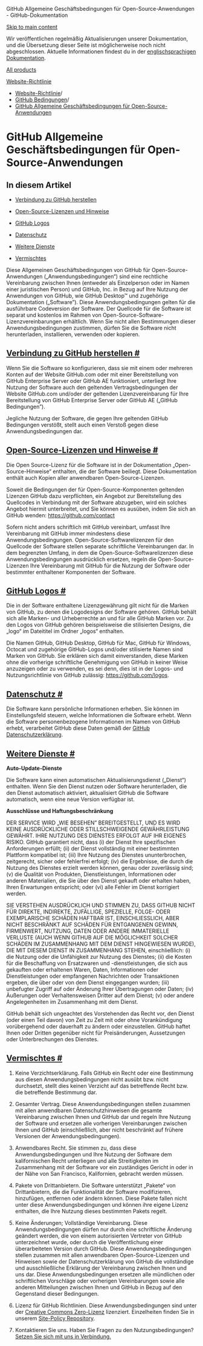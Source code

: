 GitHub Allgemeine Geschäftsbedingungen für Open-Source-Anwendungen - GitHub-Dokumentation

[Skip to main content](#main-content)

Wir veröffentlichen regelmäßig Aktualisierungen unserer Dokumentation, und die Übersetzung dieser Seite ist möglicherweise noch nicht abgeschlossen. Aktuelle Informationen findest du in der [englischsprachigen Dokumentation](/en).

[All products](/de)

[Website-Richtlinie](/de/site-policy)

* [Website-Richtlinie](/de/site-policy)/
* [GitHub Bedingungen](/de/site-policy/github-terms)/
* [GitHub Allgemeine Geschäftsbedingungen für Open-Source-Anwendungen](/de/site-policy/github-terms/github-open-source-applications-terms-and-conditions)

GitHub Allgemeine Geschäftsbedingungen für Open-Source-Anwendungen
==========

In diesem Artikel
----------

* [Verbindung zu GitHub herstellen](#connecting-to-github)

* [Open-Source-Lizenzen und Hinweise](#open-source-licenses-and-notices)

* [GitHub Logos](#githubs-logos)

* [Datenschutz](#privacy)

* [Weitere Dienste](#additional-services)

* [Vermischtes](#miscellanea)

Diese Allgemeinen Geschäftsbedingungen von GitHub für Open-Source-Anwendungen („Anwendungsbedingungen“) sind eine rechtliche Vereinbarung zwischen Ihnen (entweder als Einzelperson oder im Namen einer juristischen Person) und GitHub, Inc. in Bezug auf Ihre Nutzung der Anwendungen von GitHub, wie GitHub Desktop™ und zugehörige Dokumentation („Software”). Diese Anwendungsbedingungen gelten für die ausführbare Codeversion der Software. Der Quellcode für die Software ist separat und kostenlos im Rahmen von Open-Source-Software-Lizenzvereinbarungen erhältlich. Wenn Sie nicht allen Bestimmungen dieser Anwendungsbedingungen zustimmen, dürfen Sie die Software nicht herunterladen, installieren, verwenden oder kopieren.

[Verbindung zu GitHub herstellen #](#connecting-to-github)
----------

Wenn Sie die Software so konfigurieren, dass sie mit einem oder mehreren Konten auf der Website GitHub.com oder mit einer Bereitstellung von GitHub Enterprise Server oder GitHub AE funktioniert, unterliegt Ihre Nutzung der Software auch den geltenden Vertragsbedingungen der Website GitHub.com und/oder der geltenden Lizenzvereinbarung für Ihre Bereitstellung von GitHub Enterprise Server oder GitHub AE („GitHub Bedingungen”).

Jegliche Nutzung der Software, die gegen Ihre geltenden GitHub Bedingungen verstößt, stellt auch einen Verstoß gegen diese Anwendungsbedingungen dar.

[Open-Source-Lizenzen und Hinweise #](#open-source-licenses-and-notices)
----------

Die Open Source-Lizenz für die Software ist in der Dokumentation „Open-Source-Hinweise“ enthalten, die der Software beiliegt. Diese Dokumentation enthält auch Kopien aller anwendbaren Open-Source-Lizenzen.

Soweit die Bedingungen der für Open-Source-Komponenten geltenden Lizenzen GitHub dazu verpflichten, ein Angebot zur Bereitstellung des Quellcodes in Verbindung mit der Software abzugeben, wird ein solches Angebot hiermit unterbreitet, und Sie können es ausüben, indem Sie sich an GitHub wenden: <https://github.com/contact>

Sofern nicht anders schriftlich mit GitHub vereinbart, umfasst Ihre Vereinbarung mit GitHub immer mindestens diese Anwendungsbedingungen. Open-Source-Softwarelizenzen für den Quellcode der Software stellen separate schriftliche Vereinbarungen dar. In dem begrenzten Umfang, in dem die Open-Source-Softwarelizenzen diese Anwendungsbedingungen ausdrücklich ersetzen, regeln die Open-Source-Lizenzen Ihre Vereinbarung mit GitHub für die Nutzung der Software oder bestimmter enthaltener Komponenten der Software.

[GitHub Logos #](#githubs-logos)
----------

Die in der Software enthaltene Lizenzgewährung gilt nicht für die Marken von GitHub, zu denen die Logodesigns der Software gehören. GitHub behält sich alle Marken- und Urheberrechte an und für alle GitHub Marken vor. Zu den Logos von GitHub gehören beispielsweise die stilisierten Designs, die „logo“ im Dateititel im Ordner „logos“ enthalten.

Die Namen GitHub, GitHub Desktop, GitHub für Mac, GitHub für Windows, Octocat und zugehörige GitHub-Logos und/oder stilisierte Namen sind Marken von GitHub. Sie erklären sich damit einverstanden, diese Marken ohne die vorherige schriftliche Genehmigung von GitHub in keiner Weise anzuzeigen oder zu verwenden, es sei denn, dies ist in der Logos- und Nutzungsrichtlinie von GitHub zulässig: <https://github.com/logos>.

[Datenschutz #](#privacy)
----------

Die Software kann persönliche Informationen erheben. Sie können im Einstellungsfeld steuern, welche Informationen die Software erhebt. Wenn die Software personenbezogene Informationen im Namen von GitHub erhebt, verarbeitet GitHub diese Daten gemäß der [GitHub Datenschutzerklärung](/de/site-policy/privacy-policies/github-privacy-statement).

[Weitere Dienste #](#additional-services)
----------

**Auto-Update-Dienste**

Die Software kann einen automatischen Aktualisierungsdienst („Dienst“) enthalten. Wenn Sie den Dienst nutzen oder Software herunterladen, die den Dienst automatisch aktiviert, aktualisiert GitHub die Software automatisch, wenn eine neue Version verfügbar ist.

**Ausschlüsse und Haftungsbeschränkung**

DER SERVICE WIRD „WIE BESEHEN” BEREITGESTELLT, UND ES WIRD KEINE AUSDRÜCKLICHE ODER STILLSCHWEIGENDE GEWÄHRLEISTUNG GEWÄHRT. IHRE NUTZUNG DES DIENSTES ERFOLGT AUF IHR EIGENES RISIKO. GitHub garantiert nicht, dass (i) der Dienst Ihre spezifischen Anforderungen erfüllt; (ii) der Dienst vollständig mit einer bestimmten Plattform kompatibel ist; (iii) Ihre Nutzung des Dienstes ununterbrochen, zeitgerecht, sicher oder fehlerfrei erfolgt; (iv) die Ergebnisse, die durch die Nutzung des Dienstes erzielt werden können, genau oder zuverlässig sind; (v) die Qualität von Produkten, Dienstleistungen, Informationen oder anderen Materialien, die Sie über den Dienst gekauft oder erhalten haben, Ihren Erwartungen entspricht; oder (vi) alle Fehler im Dienst korrigiert werden.

SIE VERSTEHEN AUSDRÜCKLICH UND STIMMEN ZU, DASS GITHUB NICHT FÜR DIREKTE, INDIREKTE, ZUFÄLLIGE, SPEZIELLE, FOLGE- ODER EXEMPLARISCHE SCHÄDEN HAFTBAR IST, EINSCHLIESSLICH, ABER NICHT BESCHRÄNKT AUF SCHÄDEN FÜR ENTGANGENEN GEWINN, FIRMENWERT, NUTZUNG, DATEN ODER ANDERE IMMATERIELLE VERLUSTE (AUCH WENN GITHUB AUF DIE MÖGLICHKEIT SOLCHER SCHÄDEN IM ZUSAMMENHANG MIT DEM DIENST HINGEWIESEN WURDE), DIE MIT DIESEM DIENST IN ZUSAMMENHANG STEHEN, einschließlich: (i) die Nutzung oder die Unfähigkeit zur Nutzung des Dienstes; (ii) die Kosten für die Beschaffung von Ersatzwaren und -dienstleistungen, die sich aus gekauften oder erhaltenen Waren, Daten, Informationen oder Dienstleistungen oder empfangenen Nachrichten oder Transaktionen ergeben, die über oder von dem Dienst eingegangen wurden; (iii) unbefugter Zugriff auf oder Änderung Ihrer Übertragungen oder Daten; (iv) Äußerungen oder Verhaltensweisen Dritter auf dem Dienst; (v) oder andere Angelegenheiten im Zusammenhang mit dem Dienst.

GitHub behält sich ungeachtet des Vorstehenden das Recht vor, den Dienst (oder einen Teil davon) von Zeit zu Zeit mit oder ohne Vorankündigung vorübergehend oder dauerhaft zu ändern oder einzustellen. GitHub haftet Ihnen oder Dritten gegenüber nicht für Preisänderungen, Aussetzungen oder Unterbrechungen des Dienstes.

[Vermischtes #](#miscellanea)
----------

1. Keine Verzichtserklärung. Falls GitHub ein Recht oder eine Bestimmung aus diesen Anwendungsbedingungen nicht ausübt bzw. nicht durchsetzt, stellt dies keinen Verzicht auf das betreffende Recht bzw. die betreffende Bestimmung dar.

2. Gesamter Vertrag. Diese Anwendungsbedingungen stellen zusammen mit allen anwendbaren Datenschutzhinweisen die gesamte Vereinbarung zwischen Ihnen und GitHub dar und regeln Ihre Nutzung der Software und ersetzen alle vorherigen Vereinbarungen zwischen Ihnen und GitHub (einschließlich, aber nicht beschränkt auf frühere Versionen der Anwendungsbedingungen).

3. Anwendbares Recht. Sie stimmen zu, dass diese Anwendungsbedingungen und Ihre Nutzung der Software dem kalifornischen Recht unterliegen und alle Streitigkeiten im Zusammenhang mit der Software vor ein zuständiges Gericht in oder in der Nähe von San Francisco, Kalifornien, gebracht werden müssen.

4. Pakete von Drittanbietern. Die Software unterstützt „Pakete“ von Drittanbietern, die die Funktionalität der Software modifizieren, hinzufügen, entfernen oder ändern können. Diese Pakete fallen nicht unter diese Anwendungsbedingungen und können ihre eigene Lizenz enthalten, die Ihre Nutzung dieses bestimmten Pakets regelt.

5. Keine Änderungen; Vollständige Vereinbarung. Diese Anwendungsbedingungen dürfen nur durch eine schriftliche Änderung geändert werden, die von einem autorisierten Vertreter von GitHub unterzeichnet wurde, oder durch die Veröffentlichung einer überarbeiteten Version durch GitHub. Diese Anwendungsbedingungen stellen zusammen mit allen anwendbaren Open-Source-Lizenzen und Hinweisen sowie der Datenschutzerklärung von GitHub die vollständige und ausschließliche Erklärung der Vereinbarung zwischen Ihnen und uns dar. Diese Anwendungsbedingungen ersetzen alle mündlichen oder schriftlichen Vorschläge oder vorherigen Vereinbarungen sowie alle anderen Mitteilungen zwischen Ihnen und GitHub in Bezug auf den Gegenstand dieser Bedingungen.

6. Lizenz für GitHub Richtlinien. Diese Anwendungsbedingungen sind unter der [Creative Commons Zero-Lizenz](https://creativecommons.org/publicdomain/zero/1.0/) lizenziert. Einzelheiten finden Sie in unserem [Site-Policy Repository](https://github.com/github/site-policy#license).

7. Kontaktieren Sie uns. Haben Sie Fragen zu den Nutzungsbedingungen? [Setzen Sie sich mit uns in Verbindung.](https://support.github.com/contact?tags=docs-policy)
